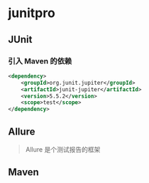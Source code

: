 # junitpro

## JUnit

### 引入 Maven 的依赖

```xml
<dependency>
    <groupId>org.junit.jupiter</groupId>
    <artifactId>junit-jupiter</artifactId>
    <version>5.5.2</version>
    <scope>test</scope>
</dependency>
```



## Allure
> Allure 是个测试报告的框架

## Maven
